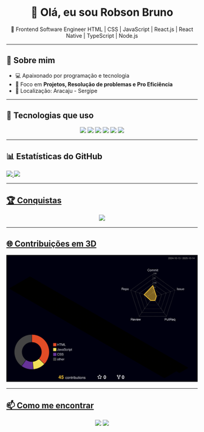 <h1 align="center">👋 Olá, eu sou Robson Bruno</h1>
<p align="center">🚀 Frontend Software Engineer HTML | CSS | JavaScript | React.js | React Native | TypeScript | Node.js </p>

---

## 🌌 Sobre mim
- 💻 Apaixonado por programação e tecnologia  
- 🎨 Foco em **Projetos, Resolução de problemas e Pro Eficiência**  
- 📍 Localização: Aracaju - Sergipe

---

## 🚀 Tecnologias que uso
<p align="center">
  <img src="https://img.shields.io/badge/html5-%23E34F26.svg?style=for-the-badge&logo=html5&logoColor=white"/>
  <img src="https://img.shields.io/badge/css3-%231572B6.svg?style=for-the-badge&logo=css3&logoColor=white"/>
  <img src="https://img.shields.io/badge/JavaScript-F7DF1E?style=for-the-badge&logo=javascript&logoColor=000"/>
  <img src="https://img.shields.io/badge/TypeScript-007ACC?style=for-the-badge&logo=typescript&logoColor=fff"/>
  <img src="https://img.shields.io/badge/React-20232A?style=for-the-badge&logo=react&logoColor=61DAFB"/>
  <img src="https://img.shields.io/badge/Node.js-43853D?style=for-the-badge&logo=node-dot-js&logoColor=white"/>
</p>

---

## 📊 Estatísticas do GitHub
 <div>
   <a href="https://github.com/Robson-Bruno">
   <img height="180em" src="https://github-readme-stats.vercel.app/api?username=Robson-Bruno&show_icons=true&theme=tokyonight&include_all_commits=true&count_private=true"/>
   <img height="180em" src="https://github-readme-stats.vercel.app/api/top-langs/?username=Robson-Bruno&layout=compact&langs_count=6&theme=tokyonight"/>
</div>


---

## 🏆 Conquistas
<p align="center">
  <img src="https://github-profile-trophy.vercel.app/?username=Robson-Bruno&theme=onedark" />
</p>


---

## 🌐 Contribuições em 3D
![](./profile-3d-contrib/profile-night-rainbow.svg)


---

## 📫 Como me encontrar
<p align="center">
  <a href="https://www.linkedin.com/in/robson-bruno-dos-santos-07a604374/" target="_blank"><img src="https://img.shields.io/badge/LinkedIn-0A66C2?style=for-the-badge&logo=linkedin&logoColor=whit"/></a>
  <a href="mailto:seu-email@gmail.com"><img src="https://img.shields.io/badge/Gmail-D14836?style=for-the-badge&logo=gmail&logoColor=white"/></a>
</p>
</div>
